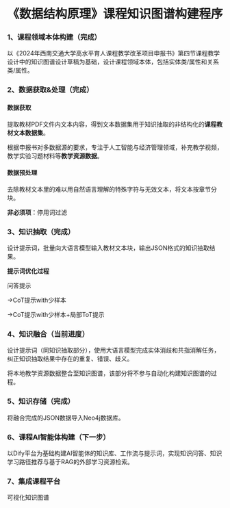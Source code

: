 # 《数据结构原理》课程知识图谱构建程序

### 1、课程领域本体构建（完成）

以《2024年西南交通大学高水平育人课程教学改革项目申报书》第四节课程教学设计中的知识图谱设计草稿为基础，设计课程领域本体，包括实体类/属性和关系类/属性。

### 2、数据获取&处理（完成）

#### 数据获取

提取教材PDF文件内文本内容，得到文本数据集用于知识抽取的非结构化的**课程教材文本数据集**。

根据申报书对多数据源的要求，专注于人工智能与经济管理领域，补充教学视频，教学实验习题材料等**教学资源数据**。

#### 数据预处理

去除教材文本里的难以用自然语言理解的特殊字符与无效文本，将文本按章节分块。

**非必须项**：停用词过滤

### 3、知识抽取（完成）

设计提示词，批量向大语言模型输入教材文本块，输出JSON格式的知识抽取结果。

**提示词优化过程**

问答提示

->CoT提示with少样本

->CoT提示with少样本+局部ToT提示

### 4、知识融合（当前进度）

设计提示词（同知识抽取部分），使用大语言模型完成实体消歧和共指消解任务，纠正知识抽取结果中存在的重复、错误、歧义。

将本地教学资源数据整合至知识图谱，该部分将不参与自动化构建知识图谱的过程。

### 5、知识存储（完成）

将融合完成的JSON数据导入Neo4j数据库。

### 6、课程AI智能体构建（下一步）

以Dify平台为基础构建AI智能体的知识库、工作流与提示词，实现知识问答、知识学习路径推荐与基于RAG的外部学习资源检索。

### 7、集成课程平台

可视化知识图谱